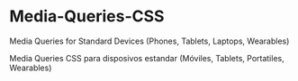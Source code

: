 # Media-Queries-CSS
Media Queries for Standard Devices (Phones, Tablets, Laptops, Wearables)

Media Queries CSS para disposivos estandar (Móviles, Tablets, Portatiles, Wearables)
